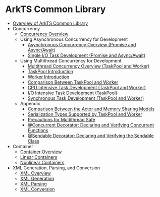 # ArkTS Common Library

- [Overview of ArkTS Common Library](arkts-commonlibrary-overview.md)
- Concurrency
  - [Concurrency Overview](concurrency-overview.md)
  - Using Asynchronous Concurrency for Development
    - [Asynchronous Concurrency Overview (Promise and Async/Await)](async-concurrency-overview.md)
    - [Single I/O Task Development (Promise and Async/Await)](single-io-development.md)
  - Using Multithread Concurrency for Development
    - [Multithread Concurrency Overview (TaskPool and Worker)](multi-thread-concurrency-overview.md)
    - [TaskPool Introduction](taskpool-introduction.md)
    - [Worker Introduction](worker-introduction.md)
    - [Comparison Between TaskPool and Worker](taskpool-vs-worker.md)
    - [CPU Intensive Task Development (TaskPool and Worker)](cpu-intensive-task-development.md)
    - [I/O Intensive Task Development (TaskPool)](io-intensive-task-development.md)
    - [Synchronous Task Development (TaskPool and Worker)](sync-task-development.md)
  - Appendix
    - [Comparison Between the Actor and Memory Sharing Models](actor-model-development-samples.md)
    - [Serialization Types Supported by TaskPool and Worker](serialization-support-types.md)
    - [Precautions for Multithread Safe](multi-thread-safety.md)
    - [\@Concurrent Decorator: Declaring and Verifying Concurrent Functions](arkts-concurrent.md)
    - [\@Sendable Decorator: Declaring and Verifying the Sendable Class](arkts-sendable.md)
- Container
  - [Container Overview](container-overview.md)
  - [Linear Containers](linear-container.md)
  - [Nonlinear Containers](nonlinear-container.md)
- XML Generation, Parsing, and Conversion
  - [XML Overview](xml-overview.md)
  - [XML Generation](xml-generation.md)
  - [XML Parsing](xml-parsing.md)
  - [XML Conversion](xml-conversion.md)
